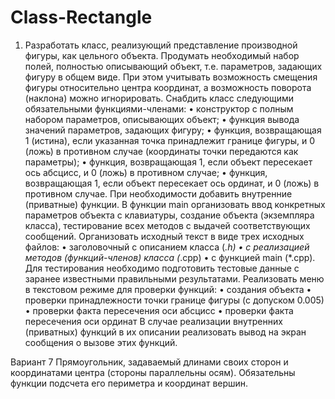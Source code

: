 # Class-Rectangle

1. Разработать класс, реализующий представление производной фигуры, как цельного объекта.
Продумать необходимый набор полей, полностью описывающий объект, т.е. параметров, задающих фигуру в общем виде. При этом учитывать возможность смещения фигуры относительно центра координат, а возможность поворота (наклона) можно игнорировать.
Снабдить класс следующими обязательными функциями-членами:
•	конструктор с полным набором параметров, описывающих объект;
•	функция вывода значений параметров, задающих фигуру;
•	функция, возвращающая 1 (истина), если указанная точка принадлежит границе фигуры, и 0 (ложь) в противном случае (координаты точки передаются как параметры);
•	функция, возвращающая 1, если объект пересекает ось абсцисс, и        0 (ложь) в противном случае;
•	функция, возвращающая 1, если объект пересекает ось ординат, и      0 (ложь) в противном случае.
При необходимости добавить внутренние (приватные) функции.
В функции main организовать ввод конкретных параметров объекта с клавиатуры, создание объекта (экземпляра класса), тестирование всех методов с выдачей соответствующих сообщений.
Организовать исходный текст в виде трех исходных файлов:
•	заголовочный с описанием класса (*.h)
•	с реализацией методов (функций-членов) класса (*.cpp)
•	с функцией main (*.cpp).
Для тестирования необходимо подготовить тестовые данные с заранее известными правильными результатами.
Реализовать меню в текстовом режиме для проверки функций:
•	создания объекта
•	проверки принадлежности точки границе фигуры (с допуском 0.005)
•	проверки факта пересечения оси абсцисс
•	проверки факта пересечения оси ординат
В случае реализации внутренних (приватных) функций в их описании реализовать вывод на экран сообщения о вызове этих функций.

Вариант 7
Прямоугольник, задаваемый длинами своих сторон и координатами центра (стороны параллельны осям). Обязательны функции подсчета его периметра и координат вершин.
